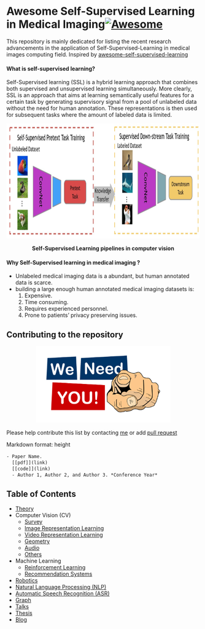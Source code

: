 # Awesome Self-Supervised Learning in Medical Imaging[![Awesome](https://camo.githubusercontent.com/64f8905651212a80869afbecbf0a9c52a5d1e70beab750dea40a994fa9a9f3c6/68747470733a2f2f617765736f6d652e72652f62616467652e737667)](https://awesome.re/)

This repository is mainly dedicated for listing the recent research advancements in the application of Self-Supervised-Learning in medical images computing field. Inspired by [awesome-self-supervised-learning](https://github.com/jason718/awesome-self-supervised-learning)



#### What is self-supervised learning?

Self-Supervised learning (SSL) is a hybrid learning approach that combines both supervised and unsupervised learning simultaneously. More clearly, SSL is an approach that aims at learning semantically useful features for a certain task by generating supervisory signal from a pool of unlabeled data without the need for human annotation. These representations is then used for subsequent tasks where the amount of labeled data is limited.

<p align="center" >
  <img src="./Assets/ssl-pipelines.jpg" height =300 width=1050 />
</p>

<p align="center">   <b>Self-Supervised Learning pipelines in computer vision</b> </p>



#### Why Self-Supervised learning in medical imaging ?

* Unlabeled medical imaging data is a abundant, but human annotated data is scarce.
* building a large enough human annotated medical imaging datasets is:
  1.  Expensive.
  2. Time consuming.
  3. Requires experienced personnel.
  4. Prone to patients’ privacy preserving issues.

## Contributing to the repository

<p align="center" >
  <img src="./Assets/We-Need-You-Blue-Bell-Community-Hub.png" height =200 width=350 />
</p>







Please help contribute this list by contacting [me](https://github.com/SaeedShurrab) or add [pull request](https://github.com/SaeedShurrab/awesome-selef-supervised-learning-in-medical-imaging/pulls)

Markdown format: height 

```
- Paper Name. 
  [[pdf]](link) 
  [[code]](link)
  - Author 1, Author 2, and Author 3. *Conference Year*
```

## Table of Contents

- [Theory](https://github.com/jason718/awesome-self-supervised-learning/blob/master/README.md#theory)
- Computer Vision (CV)
  - [Survey](https://github.com/jason718/awesome-self-supervised-learning/blob/master/README.md#survey)
  - [Image Representation Learning](https://github.com/jason718/awesome-self-supervised-learning/blob/master/README.md#image-representation-learning)
  - [Video Representation Learning](https://github.com/jason718/awesome-self-supervised-learning/blob/master/README.md#video-representation-learning)
  - [Geometry](https://github.com/jason718/awesome-self-supervised-learning/blob/master/README.md#geometry)
  - [Audio](https://github.com/jason718/awesome-self-supervised-learning/blob/master/README.md#audio)
  - [Others](https://github.com/jason718/awesome-self-supervised-learning/blob/master/README.md#others)
- Machine Learning
  - [Reinforcement Learning](https://github.com/jason718/awesome-self-supervised-learning/blob/master/README.md#reinforcement-learning)
  - [Recommendation Systems](https://github.com/jason718/awesome-self-supervised-learning/blob/master/README.md#recommendation-systems)
- [Robotics](https://github.com/jason718/awesome-self-supervised-learning/blob/master/README.md#robotics)
- [Natural Language Processing (NLP)](https://github.com/jason718/awesome-self-supervised-learning/blob/master/README.md#nlp)
- [Automatic Speech Recognition (ASR)](https://github.com/jason718/awesome-self-supervised-learning/blob/master/README.md#asr)
- [Graph](https://github.com/jason718/awesome-self-supervised-learning/blob/master/README.md#graph)
- [Talks](https://github.com/jason718/awesome-self-supervised-learning/blob/master/README.md#talks)
- [Thesis](https://github.com/jason718/awesome-self-supervised-learning/blob/master/README.md#thesis)
- [Blog](https://github.com/jason718/awesome-self-supervised-learning/blob/master/README.md#blog)

